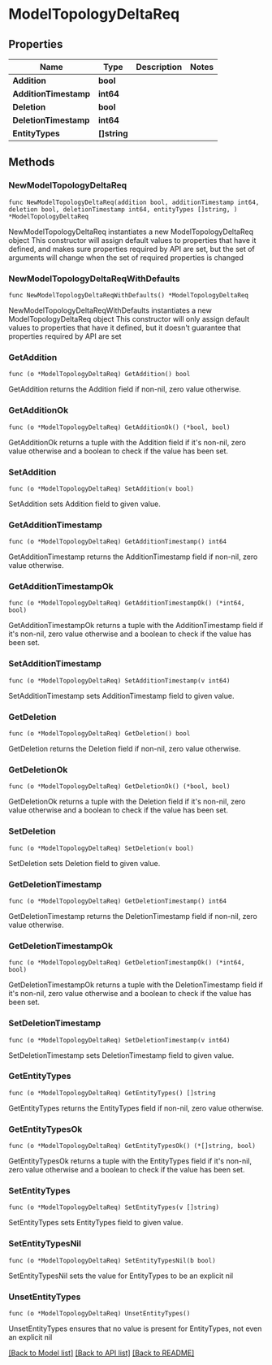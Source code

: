# ModelTopologyDeltaReq

## Properties

Name | Type | Description | Notes
------------ | ------------- | ------------- | -------------
**Addition** | **bool** |  | 
**AdditionTimestamp** | **int64** |  | 
**Deletion** | **bool** |  | 
**DeletionTimestamp** | **int64** |  | 
**EntityTypes** | **[]string** |  | 

## Methods

### NewModelTopologyDeltaReq

`func NewModelTopologyDeltaReq(addition bool, additionTimestamp int64, deletion bool, deletionTimestamp int64, entityTypes []string, ) *ModelTopologyDeltaReq`

NewModelTopologyDeltaReq instantiates a new ModelTopologyDeltaReq object
This constructor will assign default values to properties that have it defined,
and makes sure properties required by API are set, but the set of arguments
will change when the set of required properties is changed

### NewModelTopologyDeltaReqWithDefaults

`func NewModelTopologyDeltaReqWithDefaults() *ModelTopologyDeltaReq`

NewModelTopologyDeltaReqWithDefaults instantiates a new ModelTopologyDeltaReq object
This constructor will only assign default values to properties that have it defined,
but it doesn't guarantee that properties required by API are set

### GetAddition

`func (o *ModelTopologyDeltaReq) GetAddition() bool`

GetAddition returns the Addition field if non-nil, zero value otherwise.

### GetAdditionOk

`func (o *ModelTopologyDeltaReq) GetAdditionOk() (*bool, bool)`

GetAdditionOk returns a tuple with the Addition field if it's non-nil, zero value otherwise
and a boolean to check if the value has been set.

### SetAddition

`func (o *ModelTopologyDeltaReq) SetAddition(v bool)`

SetAddition sets Addition field to given value.


### GetAdditionTimestamp

`func (o *ModelTopologyDeltaReq) GetAdditionTimestamp() int64`

GetAdditionTimestamp returns the AdditionTimestamp field if non-nil, zero value otherwise.

### GetAdditionTimestampOk

`func (o *ModelTopologyDeltaReq) GetAdditionTimestampOk() (*int64, bool)`

GetAdditionTimestampOk returns a tuple with the AdditionTimestamp field if it's non-nil, zero value otherwise
and a boolean to check if the value has been set.

### SetAdditionTimestamp

`func (o *ModelTopologyDeltaReq) SetAdditionTimestamp(v int64)`

SetAdditionTimestamp sets AdditionTimestamp field to given value.


### GetDeletion

`func (o *ModelTopologyDeltaReq) GetDeletion() bool`

GetDeletion returns the Deletion field if non-nil, zero value otherwise.

### GetDeletionOk

`func (o *ModelTopologyDeltaReq) GetDeletionOk() (*bool, bool)`

GetDeletionOk returns a tuple with the Deletion field if it's non-nil, zero value otherwise
and a boolean to check if the value has been set.

### SetDeletion

`func (o *ModelTopologyDeltaReq) SetDeletion(v bool)`

SetDeletion sets Deletion field to given value.


### GetDeletionTimestamp

`func (o *ModelTopologyDeltaReq) GetDeletionTimestamp() int64`

GetDeletionTimestamp returns the DeletionTimestamp field if non-nil, zero value otherwise.

### GetDeletionTimestampOk

`func (o *ModelTopologyDeltaReq) GetDeletionTimestampOk() (*int64, bool)`

GetDeletionTimestampOk returns a tuple with the DeletionTimestamp field if it's non-nil, zero value otherwise
and a boolean to check if the value has been set.

### SetDeletionTimestamp

`func (o *ModelTopologyDeltaReq) SetDeletionTimestamp(v int64)`

SetDeletionTimestamp sets DeletionTimestamp field to given value.


### GetEntityTypes

`func (o *ModelTopologyDeltaReq) GetEntityTypes() []string`

GetEntityTypes returns the EntityTypes field if non-nil, zero value otherwise.

### GetEntityTypesOk

`func (o *ModelTopologyDeltaReq) GetEntityTypesOk() (*[]string, bool)`

GetEntityTypesOk returns a tuple with the EntityTypes field if it's non-nil, zero value otherwise
and a boolean to check if the value has been set.

### SetEntityTypes

`func (o *ModelTopologyDeltaReq) SetEntityTypes(v []string)`

SetEntityTypes sets EntityTypes field to given value.


### SetEntityTypesNil

`func (o *ModelTopologyDeltaReq) SetEntityTypesNil(b bool)`

 SetEntityTypesNil sets the value for EntityTypes to be an explicit nil

### UnsetEntityTypes
`func (o *ModelTopologyDeltaReq) UnsetEntityTypes()`

UnsetEntityTypes ensures that no value is present for EntityTypes, not even an explicit nil

[[Back to Model list]](../README.md#documentation-for-models) [[Back to API list]](../README.md#documentation-for-api-endpoints) [[Back to README]](../README.md)


